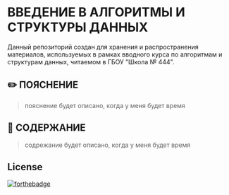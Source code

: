 # ВВЕДЕНИЕ В АЛГОРИТМЫ И СТРУКТУРЫ ДАННЫХ  
Данный репозиторий создан для хранения и распространения материалов, используемых в рамках вводного курса по алгоритмам и структурам данных, читаемом в ГБОУ "Школа № 444".  


## ✏️ ПОЯСНЕНИЕ
> пояснение будет описано, когда у меня будет время


## 📖 СОДЕРЖАНИЕ  
> содрежание будет описано, когда у меня будет время

## License
[![forthebadge](https://forthebadge.com/images/badges/cc-0.svg)](https://creativecommons.org/share-your-work/public-domain/cc0/)
